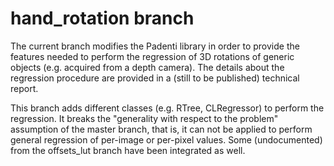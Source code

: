 # hand_rotation branch
The current branch modifies the Padenti library in order to provide the features needed to perform the regression of 3D rotations of generic objects (e.g. acquired from a depth camera). The details about the regression procedure are provided in a (still to be published) technical report.

This branch adds different classes (e.g. RTree, CLRegressor) to perform the regression. It breaks the "generality with respect to the problem" assumption of the master branch, that is, it can not be applied to perform general regression of per-image or per-pixel values. Some (undocumented) from the offsets_lut branch have been integrated as well.